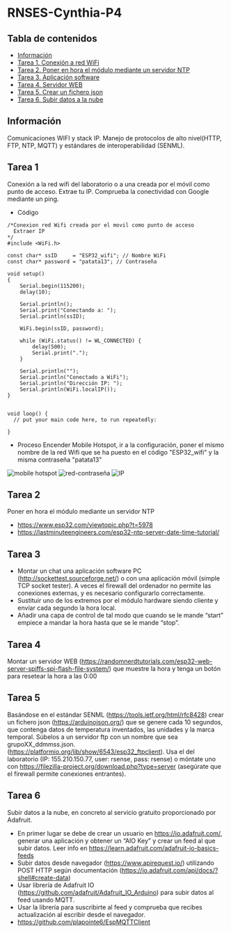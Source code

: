 # RNSES-Cynthia-P4
## Tabla de contenidos 
* [Información](#Información)
* [Tarea 1. Conexión a red WiFi](#Tarea1)
* [Tarea 2. Poner en hora el módulo mediante un servidor NTP](#setup)
* [Tarea 3. Aplicación software](#set)
* [Tarea 4. Servidor WEB](#sp)
* [Tarea 5. Crear un fichero json](#sp4)
* [Tarea 6. Subir datos a la nube](#sp5)

## Información
Comunicaciones WIFI y stack IP. Manejo de protocolos de alto nivel(HTTP, FTP, NTP, MQTT) y estándares de interoperabilidad (SENML).

## Tarea 1
Conexión a la red wifi del laboratorio o a una creada por el móvil como punto de acceso. Extrae tu IP. Comprueba la conectividad con Google mediante un ping.
* Código
```
/*Conexion red Wifi creada por el movil como punto de acceso
  Extraer IP
*/
#include <WiFi.h>

const char* ssID     = "ESP32_wifi"; // Nombre WiFi
const char* password = "patata13"; // Contraseña 

void setup()
{
    Serial.begin(115200);
    delay(10);

    Serial.println();
    Serial.print("Conectando a: ");
    Serial.println(ssID);

    WiFi.begin(ssID, password);

    while (WiFi.status() != WL_CONNECTED) {
        delay(500);
        Serial.print(".");
    }

    Serial.println("");
    Serial.println("Conectado a WiFi");
    Serial.println("Dirección IP: ");
    Serial.println(WiFi.localIP());
}


void loop() {
  // put your main code here, to run repeatedly:

}
```
* Proceso
Encender Mobile Hotspot, ir a la configuración, poner el mismo nombre de la red Wifi que se ha puesto en el código "ESP32_wifi"  y la misma contraseña "patata13"

![mobile hotspot](https://github.com/Cynthia-696529/Imagenes/blob/48967d63d7c4a5e5df5fb80eb3f982df33598f1c/WhatsApp%20Image%202022-08-25%20at%2011.58.21%20AM.jpeg)
![red-contraseña](https://github.com/Cynthia-696529/Imagenes/blob/48967d63d7c4a5e5df5fb80eb3f982df33598f1c/WhatsApp%20Image%202022-08-25%20at%2011.53.01%20AM.jpeg)
![IP](https://github.com/Cynthia-696529/Imagenes/blob/4f14861baf29ce4eee8301509c123de7ff6c5865/Captura%20de%20pantalla%202022-08-25%20a%20las%2011.51.58.png)

## Tarea 2
Poner en hora el módulo mediante un servidor NTP
* https://www.esp32.com/viewtopic.php?t=5978
* https://lastminuteengineers.com/esp32-ntp-server-date-time-tutorial/
 ## Tarea 3
* Montar un chat una aplicación software PC (http://sockettest.sourceforge.net/) o con una aplicación móvil (simple TCP socket tester). A veces el firewall del ordenador no permite las conexiones externas, y es necesario configurarlo correctamente.
* Sustituir uno de los extremos por el módulo hardware siendo cliente y envíar cada segundo la hora local.
* Añadir una capa de control de tal modo que cuando se le mande “start” empiece a mandar la hora hasta que se le mande “stop”.
## Tarea 4 
Montar un servidor WEB (https://randomnerdtutorials.com/esp32-web-server-spiffs-spi-flash-file-system/) que muestre la hora y tenga un botón para resetear la hora a las 0:00
## Tarea 5
Basándose en el estándar SENML (https://tools.ietf.org/html/rfc8428) crear un fichero json (https://arduinojson.org/) que se genere cada 10 segundos, que contenga datos de temperatura inventados, las unidades y la marca temporal. Súbelos a un servidor ftp con un nombre que sea grupoXX_ddmmss.json. (https://platformio.org/lib/show/6543/esp32_ftpclient). Usa el del laboratorio (IP: 155.210.150.77, user: rsense, pass: rsense) o móntate uno con https://filezilla-project.org/download.php?type=server (asegúrate que el firewall permite conexiones entrantes).

## Tarea 6
Subir datos a la nube, en concreto al servicio gratuito proporcionado por Adafruit.
* En primer lugar se debe de crear un usuario en https://io.adafruit.com/, generar una aplicación y obtener un “AIO Key” y crear un feed al que subir datos. Leer info en https://learn.adafruit.com/adafruit-io-basics-feeds
* Subir datos desde navegador (https://www.apirequest.io/) utilizando POST HTTP según documentación (https://io.adafruit.com/api/docs/?shell#create-data)
* Usar librería de Adafruit IO (https://github.com/adafruit/Adafruit_IO_Arduino) para subir datos al feed usando MQTT.
* Usar la librería para suscribirte al feed y comprueba que recibes actualización al escribir desde el navegador.
* https://github.com/plapointe6/EspMQTTClient
